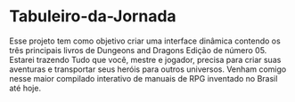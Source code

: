 # Tabuleiro-da-Jornada
Esse projeto tem como objetivo criar uma interface dinâmica contendo os três principais livros de Dungeons and Dragons Edição de número 05. Estarei trazendo Tudo que você, mestre e jogador, precisa para criar suas aventuras e transportar seus heróis para outros universos. Venham comigo nesse maior compilado interativo de manuais de RPG inventado no Brasil até hoje.
